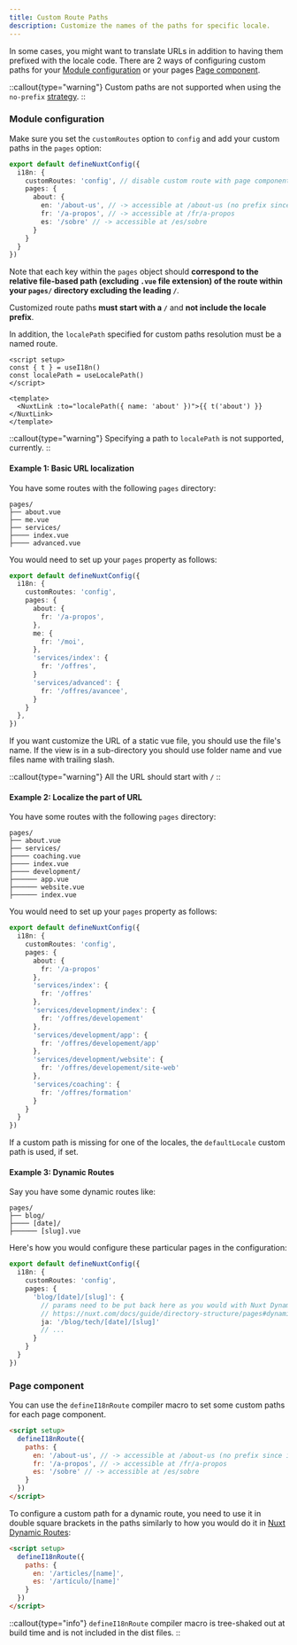 ```yaml
---
title: Custom Route Paths
description: Customize the names of the paths for specific locale.
---
```


In some cases, you might want to translate URLs in addition to having them prefixed with the locale code. There are 2 ways of configuring custom paths for your [Module configuration](#nodule-configuration) or your pages [Page component](#page-component).

::callout{type="warning"}
Custom paths are not supported when using the `no-prefix` [strategy](/docs/guide).
::

### Module configuration

Make sure you set the `customRoutes` option to `config` and add your custom paths in the `pages` option:

```ts [nuxt.config.ts]
export default defineNuxtConfig({
  i18n: {
    customRoutes: 'config', // disable custom route with page components
    pages: {
      about: {
        en: '/about-us', // -> accessible at /about-us (no prefix since it's the default locale)
        fr: '/a-propos', // -> accessible at /fr/a-propos
        es: '/sobre' // -> accessible at /es/sobre
      }
    }
  }
})
```

Note that each key within the `pages` object should **correspond to the relative file-based path (excluding `.vue` file extension) of the route within your `pages/` directory excluding the leading `/`**.

Customized route paths **must start with a `/`** and **not include the locale prefix**.

In addition, the `localePath` specified for custom paths resolution must be a named route.

```vue
<script setup>
const { t } = useI18n()
const localePath = useLocalePath()
</script>

<template>
  <NuxtLink :to="localePath({ name: 'about' })">{{ t('about') }}</NuxtLink>
</template>
```

::callout{type="warning"}
Specifying a path to `localePath` is not supported, currently.
::

#### Example 1: Basic URL localization

You have some routes with the following `pages` directory:

```asciidoc
pages/
├── about.vue
├── me.vue
├── services/
├──── index.vue
├──── advanced.vue
```

You would need to set up your `pages` property as follows:

```ts [nuxt.config.ts]
export default defineNuxtConfig({
  i18n: {
    customRoutes: 'config',
    pages: {
      about: {
        fr: '/a-propos',
      },
      me: {
        fr: '/moi',
      },
      'services/index': {
        fr: '/offres',
      }
      'services/advanced': {
        fr: '/offres/avancee',
      }
    }
  },
})
```

If you want customize the URL of a static vue file, you should use the file's name.
If the view is in a sub-directory you should use folder name and vue files name with trailing slash.

::callout{type="warning"}
All the URL should start with `/`
::

#### Example 2: Localize the part of URL

You have some routes with the following `pages` directory:

```asciidoc
pages/
├── about.vue
├── services/
├──── coaching.vue
├──── index.vue
├──── development/
├────── app.vue
├────── website.vue
├────── index.vue
```

You would need to set up your `pages` property as follows:

```ts [nuxt.config.ts]
export default defineNuxtConfig({
  i18n: {
    customRoutes: 'config',
    pages: {
      about: {
        fr: '/a-propos'
      },
      'services/index': {
        fr: '/offres'
      },
      'services/development/index': {
        fr: '/offres/developement'
      },
      'services/development/app': {
        fr: '/offres/developement/app'
      },
      'services/development/website': {
        fr: '/offres/developement/site-web'
      },
      'services/coaching': {
        fr: '/offres/formation'
      }
    }
  }
})
```

If a custom path is missing for one of the locales, the `defaultLocale` custom path is used, if set.

#### Example 3: Dynamic Routes

Say you have some dynamic routes like:

```asciidoc
pages/
├── blog/
├──── [date]/
├────── [slug].vue
```

Here's how you would configure these particular pages in the configuration:

```ts [nuxt.config.ts]
export default defineNuxtConfig({
  i18n: {
    customRoutes: 'config',
    pages: {
      'blog/[date]/[slug]': {
        // params need to be put back here as you would with Nuxt Dynamic Routes
        // https://nuxt.com/docs/guide/directory-structure/pages#dynamic-routes
        ja: '/blog/tech/[date]/[slug]'
        // ...
      }
    }
  }
})
```

### Page component

You can use the `defineI18nRoute` compiler macro to set some custom paths for each page component.

```html {}[pages/about.vue]
<script setup>
  defineI18nRoute({
    paths: {
      en: '/about-us', // -> accessible at /about-us (no prefix since it's the default locale)
      fr: '/a-propos', // -> accessible at /fr/a-propos
      es: '/sobre' // -> accessible at /es/sobre
    }
  })
</script>
```

To configure a custom path for a dynamic route, you need to use it in double square brackets in the paths similarly to how you would do it in [Nuxt Dynamic Routes](https://nuxt.com/docs/guide/directory-structure/pages#dynamic-routes):

```html {}[pages/articles/[name].vue]
<script setup>
  defineI18nRoute({
    paths: {
      en: '/articles/[name]',
      es: '/artículo/[name]'
    }
  })
</script>
```

::callout{type="info"}
`defineI18nRoute` compiler macro is tree-shaked out at build time and is not included in the dist files.
::
